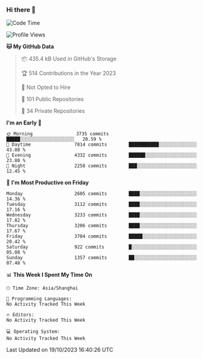 ### Hi there 👋

<!--
**qbosen/qbosen** is a ✨ _special_ ✨ repository because its `README.md` (this file) appears on your GitHub profile.

Here are some ideas to get you started:

- 🔭 I’m currently working on ...
- 🌱 I’m currently learning ...
- 👯 I’m looking to collaborate on ...
- 🤔 I’m looking for help with ...
- 💬 Ask me about ...
- 📫 How to reach me: ...
- 😄 Pronouns: ...
- ⚡ Fun fact: ...
-->

<!--START_SECTION:waka-->
![Code Time](http://img.shields.io/badge/Code%20Time-2%2C111%20hrs%2036%20mins-blue)

![Profile Views](http://img.shields.io/badge/Profile%20Views-0-blue)

**🐱 My GitHub Data** 

> 📦 435.4 kB Used in GitHub's Storage 
 > 
> 🏆 514 Contributions in the Year 2023
 > 
> 🚫 Not Opted to Hire
 > 
> 📜 101 Public Repositories 
 > 
> 🔑 34 Private Repositories 
 > 
**I'm an Early 🐤** 

```text
🌞 Morning                3735 commits        █████░░░░░░░░░░░░░░░░░░░░   20.59 % 
🌆 Daytime                7814 commits        ███████████░░░░░░░░░░░░░░   43.08 % 
🌃 Evening                4332 commits        ██████░░░░░░░░░░░░░░░░░░░   23.88 % 
🌙 Night                  2258 commits        ███░░░░░░░░░░░░░░░░░░░░░░   12.45 % 
```
📅 **I'm Most Productive on Friday** 

```text
Monday                   2605 commits        ████░░░░░░░░░░░░░░░░░░░░░   14.36 % 
Tuesday                  3112 commits        ████░░░░░░░░░░░░░░░░░░░░░   17.16 % 
Wednesday                3233 commits        ████░░░░░░░░░░░░░░░░░░░░░   17.82 % 
Thursday                 3206 commits        ████░░░░░░░░░░░░░░░░░░░░░   17.67 % 
Friday                   3704 commits        █████░░░░░░░░░░░░░░░░░░░░   20.42 % 
Saturday                 922 commits         █░░░░░░░░░░░░░░░░░░░░░░░░   05.08 % 
Sunday                   1357 commits        ██░░░░░░░░░░░░░░░░░░░░░░░   07.48 % 
```


📊 **This Week I Spent My Time On** 

```text
🕑︎ Time Zone: Asia/Shanghai

💬 Programming Languages: 
No Activity Tracked This Week

🔥 Editors: 
No Activity Tracked This Week

💻 Operating System: 
No Activity Tracked This Week
```


 Last Updated on 19/10/2023 16:40:26 UTC
<!--END_SECTION:waka-->
